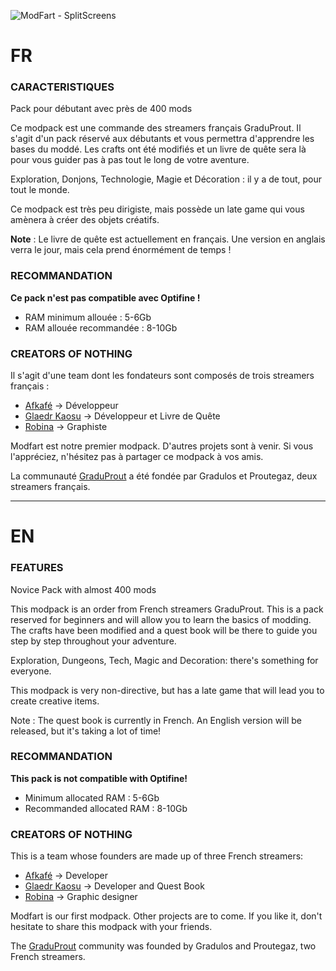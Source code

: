 
![ModFart - SplitScreens](https://i.imgur.com/RdrLS83.png)

# FR

### CARACTERISTIQUES

Pack pour débutant avec près de 400 mods

Ce modpack est une commande des streamers français GraduProut. Il s'agit d'un pack réservé aux débutants et vous permettra d'apprendre les bases du moddé. Les crafts ont été modifiés et un livre de quête sera là pour vous guider pas à pas tout le long de votre aventure.

Exploration, Donjons, Technologie, Magie et Décoration : il y a de tout, pour tout le monde.

Ce modpack est très peu dirigiste, mais possède un late game qui vous amènera à créer des objets créatifs.

__Note__ : Le livre de quête est actuellement en français. Une version en anglais verra le jour, mais cela prend énormément de temps !

### RECOMMANDATION

**Ce pack n'est pas compatible avec Optifine !**

- RAM minimum allouée : 5-6Gb
- RAM allouée recommandée : 8-10Gb  

### CREATORS OF NOTHING

Il s'agit d'une team dont les fondateurs sont composés de trois streamers français :

*   [Afkafé](https://www.twitch.tv/afkaaafe) -> Développeur
*   [Glaedr Kaosu](https://www.twitch.tv/glaedrkaosu) -> Développeur et Livre de Quête
*   [Robina](https://www.twitch.tv/robina64) -> Graphiste

Modfart est notre premier modpack. D'autres projets sont à venir. Si vous l'appréciez, n'hésitez pas à partager ce modpack à vos amis.

La communauté [GraduProut](https://www.twitch.tv/graduprout) a été fondée par Gradulos et Proutegaz, deux streamers français.

---
# EN

### FEATURES

Novice Pack with almost 400 mods

This modpack is an order from French streamers GraduProut. This is a pack reserved for beginners and will allow you to learn the basics of modding. The crafts have been modified and a quest book will be there to guide you step by step throughout your adventure.

Exploration, Dungeons, Tech, Magic and Decoration: there's something for everyone.

This modpack is very non-directive, but has a late game that will lead you to create creative items.

Note : The quest book is currently in French. An English version will be released, but it's taking a lot of time!

### RECOMMANDATION


**This pack is not compatible with Optifine!**

- Minimum allocated RAM : 5-6Gb
- Recommanded allocated RAM : 8-10Gb  

### CREATORS OF NOTHING

This is a team whose founders are made up of three French streamers:  
  
- [Afkafé](https://www.twitch.tv/afkaaafe) -> Developer
- [Glaedr Kaosu](https://www.twitch.tv/glaedrkaosu) -> Developer and Quest Book
- [Robina](https://www.twitch.tv/robina64) -> Graphic designer
  
Modfart is our first modpack. Other projects are to come. If you like it, don't hesitate to share this modpack with your friends.  
  
The [GraduProut](https://www.twitch.tv/graduprout) community was founded by Gradulos and Proutegaz, two French streamers.
